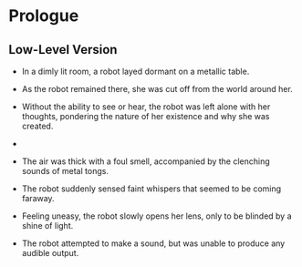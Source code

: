 # Prologue

## Low-Level Version

- In a dimly lit room, a robot layed dormant on a metallic table.
- As the robot remained there, she was cut off from the world around her.
- Without the ability to see or hear, the robot was left alone with her
  thoughts, pondering the nature of her existence and why she was created.

- 

- The air was thick with a foul smell, accompanied by the clenching sounds of
  metal tongs.
- The robot suddenly sensed faint whispers that seemed to be coming faraway.
- Feeling uneasy, the robot slowly opens her lens, only to be blinded by a
  shine of light.
- The robot attempted to make a sound, but was unable to produce any audible
  output.

